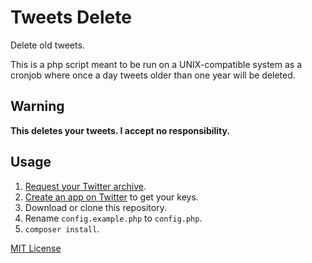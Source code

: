 # Tweets Delete

Delete old tweets.

This is a php script meant to be run on a UNIX-compatible system as a cronjob where once a day tweets older than one year will be deleted.

## Warning

**This deletes your tweets. I accept no responsibility.**

## Usage

1. [Request your Twitter archive](https://twitter.com/settings/account#tweet-export).
2. [Create an app on Twitter](https://apps.twitter.com) to get your keys.
3. Download or clone this repository.
4. Rename `config.example.php` to `config.php`.
5. `composer install`.

[MIT License](https://opensource.org/licenses/MIT)
